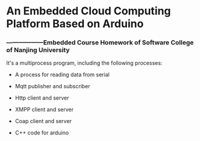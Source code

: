 # An Embedded Cloud Computing Platform Based on Arduino

### ——————Embedded Course Homework of Software College of Nanjing University



It's a multiprocess program, including the following processes:

- A process for reading data from serial

- Mqtt publisher and subscriber

- Http client and server

- XMPP client and server

- Coap client and server

- C++ code for arduino
